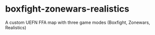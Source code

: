 # boxfight-zonewars-realistics
A custom UEFN FFA map with three game modes (Boxfight, Zonewars, Realistics)
